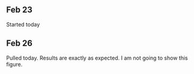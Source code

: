 ## Feb 23

Started today

## Feb 26

Pulled today. Results are exactly as expected. I am not going to show this figure.